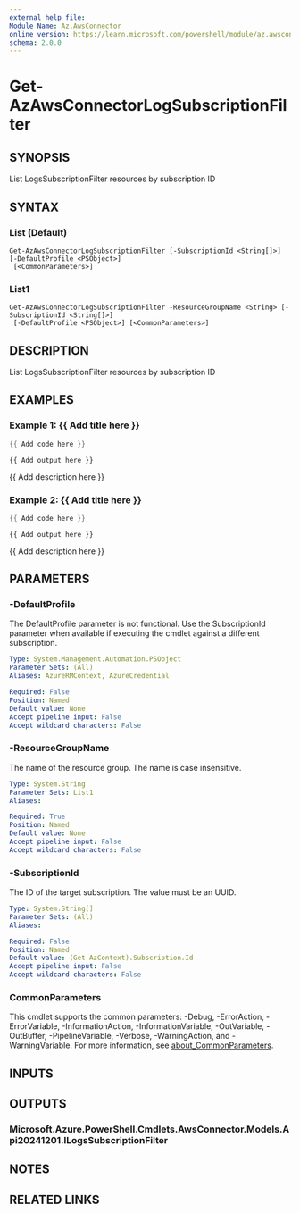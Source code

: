 ```yaml
---
external help file:
Module Name: Az.AwsConnector
online version: https://learn.microsoft.com/powershell/module/az.awsconnector/get-azawsconnectorlogsubscriptionfilter
schema: 2.0.0
---
```


# Get-AzAwsConnectorLogSubscriptionFilter

## SYNOPSIS
List LogsSubscriptionFilter resources by subscription ID

## SYNTAX

### List (Default)
```
Get-AzAwsConnectorLogSubscriptionFilter [-SubscriptionId <String[]>] [-DefaultProfile <PSObject>]
 [<CommonParameters>]
```

### List1
```
Get-AzAwsConnectorLogSubscriptionFilter -ResourceGroupName <String> [-SubscriptionId <String[]>]
 [-DefaultProfile <PSObject>] [<CommonParameters>]
```

## DESCRIPTION
List LogsSubscriptionFilter resources by subscription ID

## EXAMPLES

### Example 1: {{ Add title here }}
```powershell
{{ Add code here }}
```

```output
{{ Add output here }}
```

{{ Add description here }}

### Example 2: {{ Add title here }}
```powershell
{{ Add code here }}
```

```output
{{ Add output here }}
```

{{ Add description here }}

## PARAMETERS

### -DefaultProfile
The DefaultProfile parameter is not functional.
Use the SubscriptionId parameter when available if executing the cmdlet against a different subscription.

```yaml
Type: System.Management.Automation.PSObject
Parameter Sets: (All)
Aliases: AzureRMContext, AzureCredential

Required: False
Position: Named
Default value: None
Accept pipeline input: False
Accept wildcard characters: False
```

### -ResourceGroupName
The name of the resource group.
The name is case insensitive.

```yaml
Type: System.String
Parameter Sets: List1
Aliases:

Required: True
Position: Named
Default value: None
Accept pipeline input: False
Accept wildcard characters: False
```

### -SubscriptionId
The ID of the target subscription.
The value must be an UUID.

```yaml
Type: System.String[]
Parameter Sets: (All)
Aliases:

Required: False
Position: Named
Default value: (Get-AzContext).Subscription.Id
Accept pipeline input: False
Accept wildcard characters: False
```

### CommonParameters
This cmdlet supports the common parameters: -Debug, -ErrorAction, -ErrorVariable, -InformationAction, -InformationVariable, -OutVariable, -OutBuffer, -PipelineVariable, -Verbose, -WarningAction, and -WarningVariable. For more information, see [about_CommonParameters](http://go.microsoft.com/fwlink/?LinkID=113216).

## INPUTS

## OUTPUTS

### Microsoft.Azure.PowerShell.Cmdlets.AwsConnector.Models.Api20241201.ILogsSubscriptionFilter

## NOTES

## RELATED LINKS

